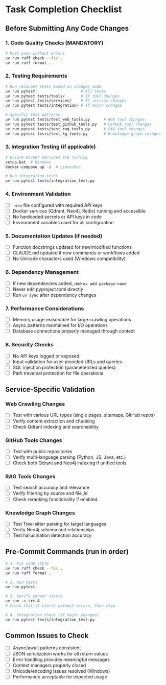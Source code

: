 # Task Completion Checklist

## Before Submitting Any Code Changes

### 1. Code Quality Checks (MANDATORY)
```bash
# Must pass without errors
uv run ruff check --fix .
uv run ruff format .
```

### 2. Testing Requirements
```bash
# Run relevant tests based on changes made
uv run pytest                    # All tests
uv run pytest tests/tools/       # If tool changes
uv run pytest tests/services/    # If service changes
uv run pytest tests/integration/ # If major changes

# Specific test patterns
uv run pytest tests/test_web_tools.py      # Web tool changes
uv run pytest tests/test_github_tools.py   # GitHub tool changes  
uv run pytest tests/test_rag_tools.py      # RAG tool changes
uv run pytest tests/test_kg_tools.py       # Knowledge graph changes
```

### 3. Integration Testing (if applicable)
```bash
# Ensure Docker services are running
setup.bat  # Windows
docker-compose up -d  # Linux/Mac

# Run integration tests
uv run pytest tests/integration_test.py
```

### 4. Environment Validation
- [ ] `.env` file configured with required API keys
- [ ] Docker services (Qdrant, Neo4j, Redis) running and accessible
- [ ] No hardcoded secrets or API keys in code
- [ ] Environment variables used for all configuration

### 5. Documentation Updates (if needed)
- [ ] Function docstrings updated for new/modified functions
- [ ] CLAUDE.md updated if new commands or workflows added
- [ ] No Unicode characters used (Windows compatibility)

### 6. Dependency Management
- [ ] If new dependencies added, use `uv add package-name` 
- [ ] Never edit pyproject.toml directly
- [ ] Run `uv sync` after dependency changes

### 7. Performance Considerations
- [ ] Memory usage reasonable for large crawling operations
- [ ] Async patterns maintained for I/O operations
- [ ] Database connections properly managed through context

### 8. Security Checks
- [ ] No API keys logged or exposed
- [ ] Input validation for user-provided URLs and queries
- [ ] SQL injection protection (parameterized queries)
- [ ] Path traversal protection for file operations

## Service-Specific Validation

### Web Crawling Changes
- [ ] Test with various URL types (single pages, sitemaps, GitHub repos)
- [ ] Verify content extraction and chunking
- [ ] Check Qdrant indexing and searchability

### GitHub Tools Changes  
- [ ] Test with public repositories
- [ ] Verify multi-language parsing (Python, JS, Java, etc.)
- [ ] Check both Qdrant and Neo4j indexing if unified tools

### RAG Tools Changes
- [ ] Test search accuracy and relevance
- [ ] Verify filtering by source and file_id
- [ ] Check reranking functionality if enabled

### Knowledge Graph Changes
- [ ] Test Tree-sitter parsing for target languages
- [ ] Verify Neo4j schema and relationships
- [ ] Test hallucination detection accuracy

## Pre-Commit Commands (run in order)
```bash
# 1. Fix code style
uv run ruff check --fix .
uv run ruff format .

# 2. Run tests
uv run pytest

# 3. Verify server starts
uv run -m src &
# Check that it starts without errors, then stop

# 4. Integration check (if major changes)
uv run pytest tests/integration_test.py
```

## Common Issues to Check
- [ ] Async/await patterns consistent
- [ ] JSON serialization works for all return values  
- [ ] Error handling provides meaningful messages
- [ ] Context managers properly closed
- [ ] Unicode/encoding issues resolved (Windows)
- [ ] Performance acceptable for expected usage